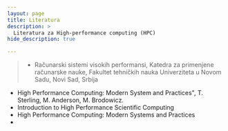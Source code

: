 ```yaml
---
layout: page
title: Literatura
description: >
  Literatura za High-performance computing (HPC)
hide_description: true

---
```



> - Računarski sistemi visokih performansi, Katedra za primenjene računarske nauke, Fakultet tehničkih nauka Univerziteta u Novom Sadu, Novi Sad, Srbija
- High Performance Computing: Modern System and Practices", T. Sterling, M. Anderson, M. Brodowicz.
- Introduction to High Performance Scientific Computing
- High Performance Computing: Modern Systems and Practices
- 